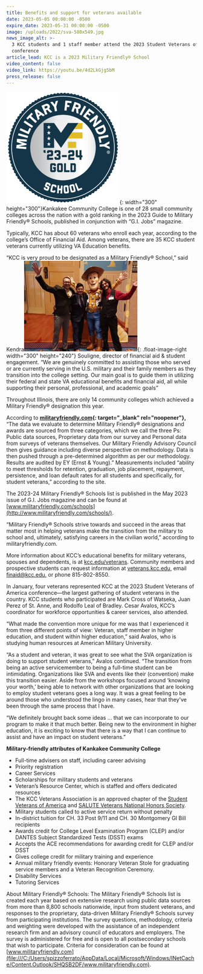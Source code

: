 ```yaml
---
title: Benefits and support for veterans available
date: 2023-05-05 00:00:00 -0500
expire_date: 2023-05-31 00:00:00 -0500
image: /uploads/2022/sva-580x549.jpg
news_image_alt: >-
  3 KCC students and 1 staff member attend the 2023 Student Veterans of America
  conference
article_lead: KCC is a 2023 Military Friendly® School
video_content: false
video_link: https://youtu.be/4d2LkGjg5bM
press_release: false
---
```

![](/uploads/2022/military-friendly-mfs23-24-gold-300x300.png){: width="300" height="300"}Kankakee Community College is one of 28 small community colleges across the nation with a gold ranking in the 2023 Guide to Military Friendly® Schools, published in conjunction with “G.I. Jobs” magazine.

Typically, KCC has about 60 veterans who enroll each year, according to the college’s Office of Financial Aid. Among veterans, there are 35 KCC student veterans currently utilizing VA Education benefits.

“KCC is very proud to be designated as a Military Friendly® School,” said Kendra![](/uploads/2022/sva2-300x240.jpg){: .float-image-right width="300" height="240"} Souligne, director of financial aid & student engagement. “We are genuinely committed to assisting those who served or are currently serving in the U.S. military and their family members as they transition into the college setting. Our main goal is to guide them in utilizing their federal and state VA educational benefits and financial aid, all while supporting their personal, professional, and academic goals”

Throughout Illinois, there are only 14 community colleges which achieved a Military Friendly® designation this year.

According to **[militaryfriendly.com](http://www.militaryfriendly.com/schools/){: target="_blank" rel="noopener"},** “The data we evaluate to determine Military Friendly® designations and awards are sourced from three categories, which we call the three Ps: Public data sources, Proprietary data from our survey and Personal data from surveys of veterans themselves. Our Military Friendly Advisory Council then gives guidance including diverse perspective on methodology. Data is then pushed through a pre-determined algorithm as per our methodology. Results are audited by EY (Ernst & Young).” Measurements included “ability to meet thresholds for retention, graduation, job placement, repayment, persistence, and loan default rates for all students and specifically, for student veterans,” according to the site.

The 2023-24 Military Friendly® Schools list is published in the May 2023 issue of G.I. Jobs magazine and can be found at [www.militaryfriendly.com/schools](http://www.militaryfriendly.com/schools/).

“Military Friendly® Schools strive towards and succeed in the areas that matter most in helping veterans make the transition from the military to school and, ultimately, satisfying careers in the civilian world,” according to militaryfriendly.com.

More information about KCC’s educational benefits for military veterans, spouses and dependents, is at [kcc.edu/veterans](mailto:kcc.edu/veterans). Community members and prospective students can request information at [veterans.kcc.edu](http://veterans.kcc.edu), email [finaid@kcc.edu](mailto:finaid@kcc.edu)<u>,</u> or phone 815-802-8550.

In January, four veterans represented KCC at the 2023 Student Veterans of America conference—the largest gathering of student veterans in the country. KCC students who participated are Mark Cross of Watseka, Juan Perez of St. Anne, and Rodolfo Leal of Bradley. Cesar Avalos, KCC’s coordinator for workforce opportunities & career services, also attended.

“What made the convention more unique for me was that I experienced it from three different points of view: Veteran, staff member in higher education, and student within higher education,” said Avalos, who is studying human resources at American Military University.

“As a student and veteran, it was great to see what the SVA organization is doing to support student veterans,” Avalos continued. “The transition from being an active servicemember to being a full-time student can be intimidating. Organizations like SVA and events like their (convention) make this transition easier. Aside from the workshops focused around ‘knowing your worth,’ being able to network with other organizations that are looking to employ student veterans goes a long way. It was a great feeling to be around those who understood the lingo in many cases, hear that they’ve been through the same process that I have.

“We definitely brought back some ideas … that we can incorporate to our program to make it that much better. Being new to the environment in higher education, it is exciting to know that there is a way that I can continue to assist and have an impact on student veterans.”

**Military-friendly attributes of Kankakee Community College**

* Full-time advisers on staff, including career advising
* Priority registration
* Career Services
* Scholarships for military students and veterans
* Veteran’s Resource Center, which is staffed and offers dedicated resources
* The KCC Veterans Association is an approved chapter of the [Student Veterans of America](http://studentveterans.org/) and [SALUTE Veterans National Honors Society](https://salute.colostate.edu/).
* Military students called to active service return without penalty
* In-district tuition for CH. 33 Post 9/11 and CH. 30 Montgomery GI Bill recipients
* Awards credit for College Level Examination Program (CLEP) and/or DANTES Subject Standardized Tests (DSST) exams
* Accepts the ACE recommendations for awarding credit for CLEP and/or DSST
* Gives college credit for military training and experience
* Annual military friendly events: Honorary Veteran Stole for graduating service members and a Veteran Recognition Ceremony.
* Disability Services
* Tutoring Services

About Military Friendly® Schools: The Military Friendly® Schools list is created each year based on extensive research using public data sources from more than 8,800 schools nationwide, input from student veterans, and responses to the proprietary, data-driven Military Friendly® Schools survey from participating institutions. The survey questions, methodology, criteria and weighting were developed with the assistance of an independent research firm and an advisory council of educators and employers. The survey is administered for free and is open to all postsecondary schools that wish to participate. Criteria for consideration can be found at [www.militaryfriendly.com](file:///C:/Users/spizzoferrato/AppData/Local/Microsoft/Windows/INetCache/Content.Outlook/SHQSB2DF/www.militaryfriendly.com).